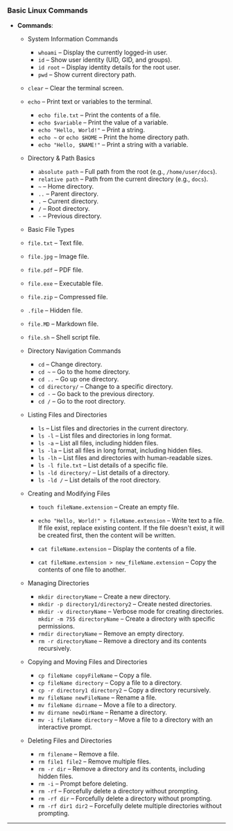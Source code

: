 ### Basic Linux Commands

- **Commands**:

  - System Information Commands
    - `whoami` – Display the currently logged-in user.
    - `id` – Show user identity (UID, GID, and groups).
    - `id root` – Display identity details for the root user.
    - `pwd` – Show current directory path.
  - `clear` – Clear the terminal screen.
  - `echo` – Print text or variables to the terminal.
    - `echo file.txt` – Print the contents of a file.
    - `echo $variable` – Print the value of a variable.
    - `echo "Hello, World!"` – Print a string.
    - `echo ~` or `echo $HOME` – Print the home directory path.
    - `echo "Hello, $NAME!"` – Print a string with a variable.
  - Directory & Path Basics
    - `absolute path` – Full path from the root (e.g., `/home/user/docs`).
    - `relative path` – Path from the current directory (e.g., `docs`).
    - `~` – Home directory.
    - `..` – Parent directory.
    - `.` – Current directory.
    - `/` – Root directory.
    - `-` – Previous directory.
  - Basic File Types
  - `file.txt` – Text file.
  - `file.jpg` – Image file.
  - `file.pdf` – PDF file.
  - `file.exe` – Executable file.
  - `file.zip` – Compressed file.
  - `.file` – Hidden file.
  - `file.MD` – Markdown file.
  - `file.sh` – Shell script file.
  - Directory Navigation Commands
    - `cd` – Change directory.
    - `cd ~` – Go to the home directory.
    - `cd ..` – Go up one directory.
    - `cd directory/` – Change to a specific directory.
    - `cd -` – Go back to the previous directory.
    - `cd /` – Go to the root directory.
  - Listing Files and Directories
    - `ls` – List files and directories in the current directory.
    - `ls -l` – List files and directories in long format.
    - `ls -a` – List all files, including hidden files.
    - `ls -la` – List all files in long format, including hidden files.
    - `ls -lh` – List files and directories with human-readable sizes.
    - `ls -l file.txt` – List details of a specific file.
    - `ls -ld directory/` – List details of a directory.
    - `ls -ld /` – List details of the root directory.
  - Creating and Modifying Files

    - `touch fileName.extension` – Create an empty file.
    - `echo "Hello, World!" > fileName.extension` – Write text to a file. If file exist, replace existing content. If the file doesn't exist, it will be created first, then the content will be written.

    - `cat fileName.extension` – Display the contents of a file.
    - `cat fileName.extension > new_fileName.extension` – Copy the contents of one file to another.

  - Managing Directories

    - `mkdir directoryName` – Create a new directory.
    - `mkdir -p directory1/directory2` – Create nested directories.
    - `mkdir -v directoryName` – Verbose mode for creating directories.
      `mkdir -m 755 directoryName` – Create a directory with specific permissions.
    - `rmdir directoryName` – Remove an empty directory.
    - `rm -r directoryName` – Remove a directory and its contents recursively.

  - Copying and Moving Files and Directories
    - `cp fileName copyFileName` – Copy a file.
    - `cp fileName directory` – Copy a file to a
      directory.
    - `cp -r directory1 directory2` – Copy a directory recursively.
    - `mv fileName newFileName` – Rename a file.
    - `mv fileName dirname` – Move a file to a directory.
    - `mv dirname newDirName` – Rename a directory.
    - `mv -i fileName directory` – Move a file to a directory with an interactive prompt.

  - Deleting Files and Directories
    - `rm filename` – Remove a file.
    - `rm file1 file2` – Remove multiple files.
    - `rm -r dir` – Remove a directory and its contents, including hidden files.
    - `rm -i` – Prompt before deleting.
    - `rm -rf` – Forcefully delete a directory without prompting.
    - `rm -rf dir` – Forcefully delete a directory without prompting.
    - `rm -rf dir1 dir2` – Forcefully delete multiple directories without prompting.

---
